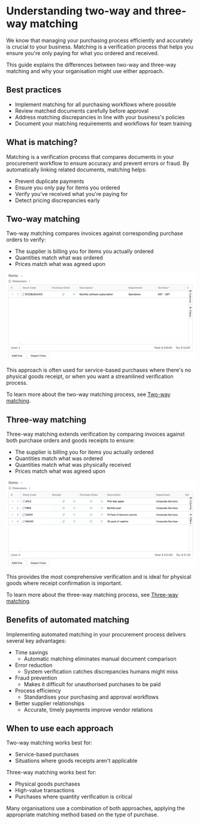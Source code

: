 # Understanding two-way and three-way matching

We know that managing your purchasing process efficiently and accurately is crucial to your business. Matching is a verification process that helps you ensure you're only paying for what you ordered and received. 

This guide explains the differences between two-way and three-way matching and why your organisation might use either approach.

## Best practices

- Implement matching for all purchasing workflows where possible
- Review matched documents carefully before approval
- Address matching discrepancies in line with your business's policies
- Document your matching requirements and workflows for team training

## What is matching?

Matching is a verification process that compares documents in your procurement workflow to ensure accuracy and prevent errors or fraud. By automatically linking related documents, matching helps:

- Prevent duplicate payments
- Ensure you only pay for items you ordered
- Verify you've received what you're paying for
- Detect pricing discrepancies early

## Two-way matching

Two-way matching compares invoices against corresponding purchase orders to verify:

- The supplier is billing you for items you actually ordered
- Quantities match what was ordered
- Prices match what was agreed upon

![](../images/CleanShot%202025-03-09%20at%2013.11.33@2x.png)

This approach is often used for service-based purchases where there's no physical goods receipt, or when you want a streamlined verification process.

To learn more about the two-way matching process, see [Two-way matching](two-way-matching.md).

## Three-way matching

Three-way matching extends verification by comparing invoices against both purchase orders and goods receipts to ensure:

- The supplier is billing you for items you actually ordered
- Quantities match what was ordered
- Quantities match what was physically received
- Prices match what was agreed upon

![](../images/CleanShot%202025-03-07%20at%2008.59.53@2x.png)

This provides the most comprehensive verification and is ideal for physical goods where receipt confirmation is important.

To learn more about the three-way matching process, see [Three-way matching](three-way-matching.md).

## Benefits of automated matching

Implementing automated matching in your procurement process delivers several key advantages:

- Time savings
	- Automatic matching eliminates manual document comparison
- Error reduction
	- System verification catches discrepancies humans might miss
- Fraud prevention
	- Makes it difficult for unauthorised purchases to be paid
- Process efficiency
	- Standardises your purchasing and approval workflows
- Better supplier relationships
	- Accurate, timely payments improve vendor relations

## When to use each approach

Two-way matching works best for:

- Service-based purchases
- Situations where goods receipts aren't applicable

Three-way matching works best for:

- Physical goods purchases
- High-value transactions
- Purchases where quantity verification is critical

Many organisations use a combination of both approaches, applying the appropriate matching method based on the type of purchase.